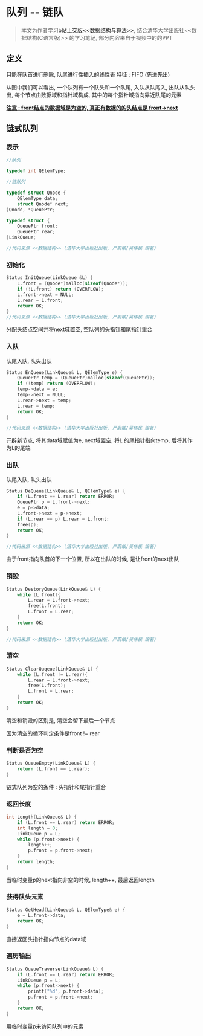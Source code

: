 # 队列 -- 链队

> 本文为作者学习[b站上交版<<数据结构与算法>>](https://www.bilibili.com/video/BV13W411W7KP?p=5), 结合清华大学出版社<<数据结构(C语言版)>> 的学习笔记, 部分内容来自于视频中的的PPT

## 定义

只能在队首进行删除, 队尾进行性插入的线性表 
特征 : FIFO (先进先出)



从图中我们可以看出, 一个队列有一个队头和一个队尾, 入队从队尾入, 出队从队头出, 每个节点由数据域和指针域构成, 其中的每个指针域指向靠近队尾的元素

**<u>注意 : front结点的数据域是为空的, 真正有数据的的头结点是 front->next</u>**

## 链式队列

### 表示

```c
//队列

typedef int QElemType;

//链队列

typedef struct Qnode {
	QElemType data;
	struct Qnode* next;
}Qnode, *QueuePtr;

typedef struct {
	QueuePtr front;
	QueuePtr rear;
}LinkQueue;

//代码来源 <<数据结构>> (清华大学出版社出版, 严蔚敏/吴伟民 编著)
```

### 初始化

```c
Status InitQueue(LinkQueue &L) {
	L.front = (Qnode*)malloc(sizeof(Qnode*));
	if (!L.front) return (OVERFLOW);
	L.front->next = NULL;
	L.rear = L.front;
	return OK;
}
//代码来源 <<数据结构>> (清华大学出版社出版, 严蔚敏/吴伟民 编著)
```

分配头结点空间并将next域置空, 空队列的头指针和尾指针重合

### 入队

队尾入队, 队头出队

```c
Status EnQueue(LinkQueue& L, QElemType e) {
	QueuePtr temp = (QueuePtr)malloc(sizeof(QueuePtr));
	if (!temp) return (OVERFLOW);
	temp->data = e;
	temp->next = NULL;
	L.rear->next = temp;
	L.rear = temp;
	return OK;
}

//代码来源 <<数据结构>> (清华大学出版社出版, 严蔚敏/吴伟民 编著)
```

开辟新节点, 将其data域赋值为e, next域置空, 将L 的尾指针指向temp, 后将其作为L的尾端



### 出队

队尾入队, 队头出队

```c
Status DeQueue(LinkQueue& L, QElemType& e) {
	if (L.front == L.rear) return ERROR;
	QueuePtr p = L.front->next;
	e = p->data;
	L.front->next = p->next;
	if (L.rear == p) L.rear = L.front;
	free(p);
	return OK;
}

//代码来源 <<数据结构>> (清华大学出版社出版, 严蔚敏/吴伟民 编著)
```

由于front指向队首的下一个位置, 所以在出队的时候, 是让front的next出队



### 销毁

```c
Status DestoryQueue(LinkQueue& L) {
	while (L.front){
		L.rear = L.front->next;
		free(L.front);
		L.front = L.rear;
	}
	return OK;
}

//代码来源 <<数据结构>> (清华大学出版社出版, 严蔚敏/吴伟民 编著)
```



### 清空

```c
Status ClearQuqeue(LinkQueue& L) {
	while (L.front != L.rear){
		L.rear = L.front->next;
		free(L.front);
		L.front = L.rear;
	}
	return OK;
}
```

清空和销毁的区别是, 清空会留下最后一个节点

因为清空的循环判定条件是front != rear

### 判断是否为空

```c
Status QueueEmpty(LinkQueue& L) {
	return (L.front == L.rear);
}

```

链式队列为空的条件 : 头指针和尾指针重合

### 返回长度

```c
int Length(LinkQueue& L) {
	if (L.front == L.rear) return ERROR;
	int length = 0;
	LinkQueue p = L;
	while (p.front->next) {
		length++;
		p.front = p.front->next;
	}
	return length;
}

```

当临时变量p的next指向非空的时候, length++, 最后返回length

### 获得队头元素

```c
Status GetHead(LinkQueue& L, QElemType& e) {
	e = L.front->data;
	return OK;
}
```

直接返回头指针指向节点的data域

### 遍历输出

```c
Status QueueTraverse(LinkQueue& L) {
	if (L.front == L.rear) return ERROR;
	LinkQueue p = L;
	while (p.front->next) {
		printf("%d", p.front->data);
		p.front = p.front->next;
	}
	return OK;
}
```

用临时变量p来访问队列中的元素

